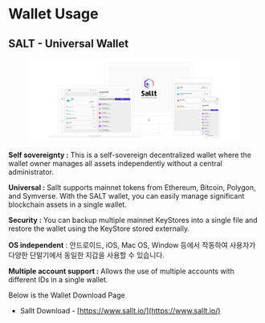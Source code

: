 # Wallet Usage

## **SALT - Universal Wallet**

<figure><img src="../../../.gitbook/assets/img-device (1).png" alt=""><figcaption></figcaption></figure>

**Self sovereignty :** This is a self-sovereign decentralized wallet where the wallet owner manages all assets independently without a central administrator.

**Universal :** Sallt supports mainnet tokens from Ethereum, Bitcoin, Polygon, and Symverse. With the SALT wallet, you can easily manage significant blockchain assets in a single wallet.

**Security :** You can backup multiple mainnet KeyStores into a single file and restore the wallet using the KeyStore stored externally.

**OS independent** : 안드로이드, iOS, Mac OS, Window 등에서 작동하여 사용자가 다양한 단말기에서 동일한 지갑을 사용할 수 있습니다.

**Multiple account support :** Allows the use of multiple accounts with different IDs in a single wallet.



Below is the Wallet Download Page

* Sallt Download - [https://www.sallt.io/](https://www.sallt.io/)
